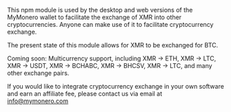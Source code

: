 This npm module is used by the desktop and web versions of the MyMonero wallet to facilitate the exchange of XMR into other cryptocurrencies. Anyone can make use of it to facilitate cryptocurrency exchange.

The present state of this module allows for XMR to be exchanged for BTC.

Coming soon: Multicurrency support, including XMR -> ETH, XMR -> LTC, XMR -> USDT, XMR -> BCHABC, XMR -> BHCSV, XMR -> LTC, and many other exchange pairs.
 
If you would like to integrate cryptocurrency exchange in your own software and earn an affiliate fee, please contact us via email at info@mymonero.com
